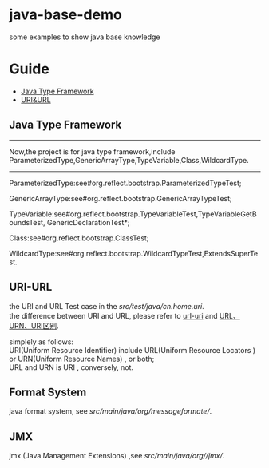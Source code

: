 # java-base-demo
some examples to show java base knowledge

# Guide  
* [Java Type Framework](#java-type-framework)  
* [URI&URL](#uri-url)  


## Java Type Framework
***

Now,the project is for java type framework,include
ParameterizedType,GenericArrayType,TypeVariable,Class,WildcardType.

***

ParameterizedType:see#org.reflect.bootstrap.ParameterizedTypeTest;

GenericArrayType:see#org.reflect.bootstrap.GenericArrayTypeTest;

TypeVariable:see#org.reflect.bootstrap.TypeVariableTest,TypeVariableGetBoundsTest,
GenericDeclarationTest*;

Class:see#org.reflect.bootstrap.ClassTest;

WildcardType:see#org.reflect.bootstrap.WildcardTypeTest,ExtendsSuperTest.


## URI-URL   
the URI and URL Test case in the *src/test/java/cn.home.uri*.   
the difference between URI and URL, please refer to  [url-uri][] and [URL、URN、URI区别](https://www.cnblogs.com/52php/p/5677645.html).

[url-uri]: https://danielmiessler.com/study/url-uri/ "url-uri"


simplely as follows:  
URI(Uniform Resource Identifier) include URL(Uniform Resource Locators ) or URN(Uniform Resource Names) , or both;  
URL and URN is URI , conversely, not.

## Format System
java format system, see *src/main/java/org/messageformate/*.

## JMX

jmx (Java Management Extensions) ,see *src/main/java/org//jmx/*.

